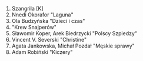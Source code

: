 1. Szangrila [K]
2. Nnedi Okorafor "Laguna"
3. Ola Budzyńska "Dzieci i czas"
4. "Krew Snajperów"
5. Sławomir Koper, Arek Biedrzycki "Polscy Szpiedzy"
6. Vincent V. Severski "Christine"
7. Agata Jankowska, Michał Pozdał "Męskie sprawy"
8. Adam Robiński "Kiczery"
